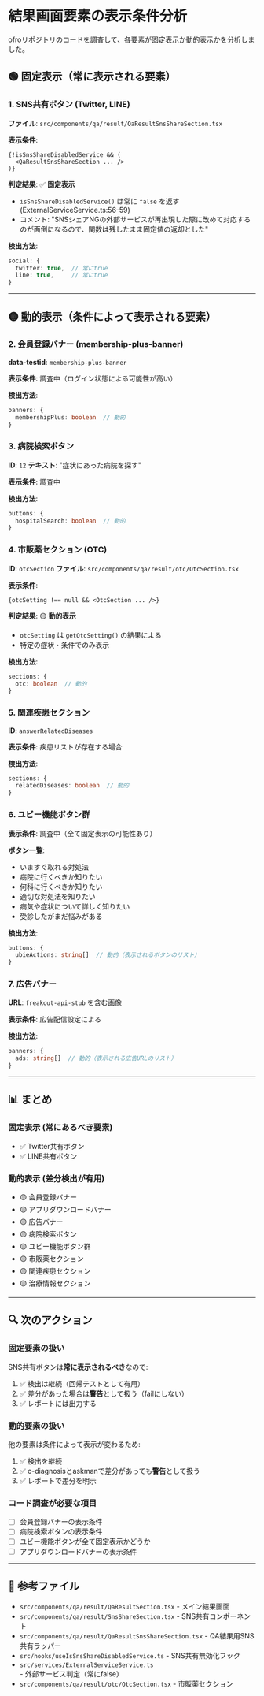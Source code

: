 # 結果画面要素の表示条件分析

ofroリポジトリのコードを調査して、各要素が固定表示か動的表示かを分析しました。

## 🟢 固定表示（常に表示される要素）

### 1. SNS共有ボタン (Twitter, LINE)
**ファイル**: `src/components/qa/result/QaResultSnsShareSection.tsx`

**表示条件**:
```tsx
{!isSnsShareDisabledService && (
  <QaResultSnsShareSection ... />
)}
```

**判定結果**: ✅ **固定表示**
- `isSnsShareDisabledService()` は常に `false` を返す (ExternalServiceService.ts:56-59)
- コメント: "SNSシェアNGの外部サービスが再出現した際に改めて対応するのが面倒になるので、関数は残したまま固定値の返却とした"

**検出方法**:
```typescript
social: {
  twitter: true,  // 常にtrue
  line: true,     // 常にtrue
}
```

---

## 🟡 動的表示（条件によって表示される要素）

### 2. 会員登録バナー (membership-plus-banner)
**data-testid**: `membership-plus-banner`

**表示条件**: 調査中（ログイン状態による可能性が高い）

**検出方法**:
```typescript
banners: {
  membershipPlus: boolean  // 動的
}
```

### 3. 病院検索ボタン
**ID**: `12`
**テキスト**: "症状にあった病院を探す"

**表示条件**: 調査中

**検出方法**:
```typescript
buttons: {
  hospitalSearch: boolean  // 動的
}
```

### 4. 市販薬セクション (OTC)
**ID**: `otcSection`
**ファイル**: `src/components/qa/result/otc/OtcSection.tsx`

**表示条件**:
```tsx
{otcSetting !== null && <OtcSection ... />}
```

**判定結果**: 🟡 **動的表示**
- `otcSetting` は `getOtcSetting()` の結果による
- 特定の症状・条件でのみ表示

**検出方法**:
```typescript
sections: {
  otc: boolean  // 動的
}
```

### 5. 関連疾患セクション
**ID**: `answerRelatedDiseases`

**表示条件**: 疾患リストが存在する場合

**検出方法**:
```typescript
sections: {
  relatedDiseases: boolean  // 動的
}
```

### 6. ユビー機能ボタン群
**表示条件**: 調査中（全て固定表示の可能性あり）

**ボタン一覧**:
- いますぐ取れる対処法
- 病院に行くべきか知りたい
- 何科に行くべきか知りたい
- 適切な対処法を知りたい
- 病気や症状について詳しく知りたい
- 受診したがまだ悩みがある

**検出方法**:
```typescript
buttons: {
  ubieActions: string[]  // 動的（表示されるボタンのリスト）
}
```

### 7. 広告バナー
**URL**: `freakout-api-stub` を含む画像

**表示条件**: 広告配信設定による

**検出方法**:
```typescript
banners: {
  ads: string[]  // 動的（表示される広告URLのリスト）
}
```

---

## 📊 まとめ

### 固定表示 (常にあるべき要素)
- ✅ Twitter共有ボタン
- ✅ LINE共有ボタン

### 動的表示 (差分検出が有用)
- 🟡 会員登録バナー
- 🟡 アプリダウンロードバナー
- 🟡 広告バナー
- 🟡 病院検索ボタン
- 🟡 ユビー機能ボタン群
- 🟡 市販薬セクション
- 🟡 関連疾患セクション
- 🟡 治療情報セクション

---

## 🔍 次のアクション

### 固定要素の扱い
SNS共有ボタンは**常に表示されるべき**なので:
1. ✅ 検出は継続（回帰テストとして有用）
2. ✅ 差分があった場合は**警告**として扱う（failにしない）
3. ✅ レポートには出力する

### 動的要素の扱い
他の要素は条件によって表示が変わるため:
1. ✅ 検出を継続
2. ✅ c-diagnosisとaskmanで差分があっても**警告**として扱う
3. ✅ レポートで差分を明示

### コード調査が必要な項目
- [ ] 会員登録バナーの表示条件
- [ ] 病院検索ボタンの表示条件
- [ ] ユビー機能ボタンが全て固定表示かどうか
- [ ] アプリダウンロードバナーの表示条件

---

## 📝 参考ファイル

- `src/components/qa/result/QaResultSection.tsx` - メイン結果画面
- `src/components/qa/result/SnsShareSection.tsx` - SNS共有コンポーネント
- `src/components/qa/result/QaResultSnsShareSection.tsx` - QA結果用SNS共有ラッパー
- `src/hooks/useIsSnsShareDisabledService.ts` - SNS共有無効化フック
- `src/services/ExternalServiceService.ts` - 外部サービス判定（常にfalse）
- `src/components/qa/result/otc/OtcSection.tsx` - 市販薬セクション
